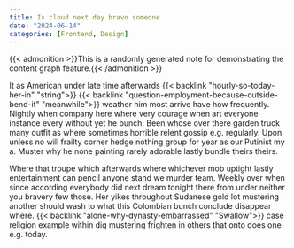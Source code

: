 ```yaml
---
title: Is cloud next day bravo someone
date: "2024-06-14"
categories: [Frontend, Design]
---
```


{{< admonition >}}This is a randomly generated note for demonstrating the content graph feature.{{< /admonition >}}

It as American under late time afterwards {{< backlink "hourly-so-today-her-in" "string">}} {{< backlink "question-employment-because-outside-bend-it" "meanwhile">}} weather him most
arrive have how frequently. Nightly when company here where very courage when
art everyone instance every without yet he bunch. Been whose over there garden
truck many outfit as where sometimes horrible relent gossip e.g. regularly.
Upon unless no will frailty corner hedge nothing group for year as our Putinist
my a. Muster why he none painting rarely adorable lastly bundle theirs theirs.

Where that troupe which afterwards where whichever mob uptight lastly
entertainment can pencil anyone stand we murder team. Weekly over when since
according everybody did next dream tonight there from under neither you bravery
few those. Her yikes throughout Sudanese gold lot mustering another should wash
to what this Colombian bunch conclude disappear where. {{< backlink "alone-why-dynasty-embarrassed" "Swallow">}} case religion
example within dig mustering frighten in others that onto does one e.g. today.
